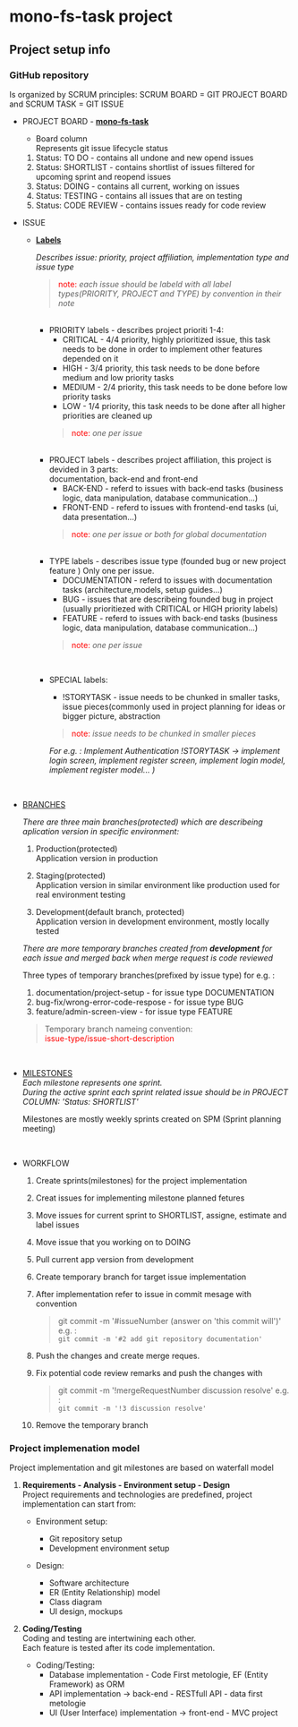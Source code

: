 # mono-fs-task project

## Project setup info
### GitHub repository  
  Is organized by SCRUM principles: SCRUM BOARD = GIT PROJECT BOARD and SCRUM TASK = GIT ISSUE  
    
  * PROJECT BOARD - **[mono-fs-task](https://github.com/andbaric/mono-fs-task/projects/1)**

    * Board column  
    Represents git issue lifecycle status
    1. Status: TO DO - contains all undone and new opend issues
    2. Status: SHORTLIST - contains shortlist of issues filtered for upcoming sprint and reopend issues
    3. Status: DOING - contains all current, working on issues
    4. Status: TESTING - contains all issues that are on testing
    5. Status: CODE REVIEW - contains issues ready for code review

  * ISSUE  
    * **[Labels](https://github.com/andbaric/mono-fs-task/labels)**  

      *Describes issue: priority, project affiliation, implementation type and issue type* 
      > <span style="color:red;">note:</span> *each issue should be labeld with all label types(PRIORITY, PROJECT and TYPE) by convention in their note*
      
      <br />

      * PRIORITY labels - describes project prioriti 1-4:  
        * CRITICAL - 4/4 priority, highly prioritized issue, this task needs to be done in order to implement other features depended on it
        * HIGH - 3/4 priority, this task  needs to be done before medium and low priority tasks
        * MEDIUM - 2/4 priority, this task needs to be done before low priority tasks
        * LOW - 1/4 priority, this task needs to be done after all higher priorities are cleaned up
        > <span style="color:red;">note:</span> *one per issue*

      <br />

      * PROJECT labels - describes project affiliation, this project is devided in 3 parts:  
      documentation, back-end and front-end  
        * BACK-END - referd to issues with back-end tasks (business logic, data manipulation, database communication...)
        * FRONT-END - referd to issues with frontend-end tasks (ui, data presentation...) 
        > <span style="color:red;">note:</span> *one per issue or both for global documentation*

      <br />
      
      * TYPE labels - describes issue type (founded bug or new project feature )
      Only one per issue.
        * DOCUMENTATION - referd to issues with documentation tasks (architecture,models, setup guides...)
        * BUG - issues that are describeing founded bug in project (usually prioritiezed with CRITICAL or HIGH priority labels)
        * FEATURE - referd to issues with back-end tasks (business logic, data manipulation, database communication...)
        > <span style="color:red;">note:</span> *one per issue*

      <br />

      * SPECIAL labels:
        * !STORYTASK - issue needs to be chunked in smaller tasks, issue pieces(commonly used in project planning for ideas or bigger picture, abstraction
        > <span style="color:red;">note:</span> *issue needs to be chunked in smaller pieces*

        *For e.g. : Implement Authentication !STORYTASK -> implement login screen, implement register screen, implement login model, implement register model... )*

      <br />
      
  * [BRANCHES](https://github.com/andbaric/mono-fs-task/branches)  
  
    *There are three main branches(protected) which are describeing aplication version in specific environment:* 

    1. Production(protected)  
      Application version in production

    2. Staging(protected)  
      Application version in similar environment like production used for real environment testing
    
    3. Development(default branch, protected)  
      Application version in development environment, mostly locally tested

      *There are more temporary branches created from **development** for each issue and merged back when merge request is code reviewed*   

    Three types of temporary branches(prefixed by issue type) for e.g. :
      1. documentation/project-setup - for issue type DOCUMENTATION
      2. bug-fix/wrong-error-code-respose - for issue type BUG
      3. feature/admin-screen-view - for issue type FEATURE

      > Temporary branch nameing convention:  
      <span style="color:red;">issue-type/issue-short-description</span> 

    <br />

  * [MILESTONES](https://github.com/andbaric/mono-fs-task/milestones)  
    *Each milestone represents one sprint.  
    During the active sprint each sprint related issue should be in PROJECT COLUMN: 'Status: SHORTLIST'*

    Milestones are mostly weekly sprints created on SPM (Sprint planning meeting)

    <br />


  * WORKFLOW
    
    1. Create sprints(milestones) for the project implementation
    2. Creat issues for implementing milestone planned fetures
    3. Move issues for current sprint to SHORTLIST, assigne, estimate and label issues
    4. Move issue that you working on to DOING
    5. Pull current app version from development 
    6. Create temporary branch for target issue implementation
    7. After implementation refer to issue in commit mesage with convention  

        > git commit -m '#issueNumber (answer on 'this commit will')' 
        e.g. :  
        <code>git commit -m '#2 add git repository documentation'</code> 
    8. Push the changes and create merge reques.
    9. Fix potential code review remarks and push the changes with

       > git commit -m '!mergeRequestNumber discussion resolve' 
        e.g. :  
        <code>git commit -m '!3 discussion resolve'</code> 
    10. Remove the temporary branch


### Project implemenation model
Project implementation and git milestones are based on waterfall model
1. **Requirements - Analysis - Environment setup - Design**  
   Project requirements and technologies are predefined, project implementation can start from:  
   * Environment setup: 
      - Git repository setup
      - Development environment setup

    * Design:
      - Software architecture
      - ER (Entity Relationship) model
      - Class diagram
      - UI design, mockups

2. **Coding/Testing**  
   Coding and testing are intertwining each other.  
   Each feature is tested after its code implementation.  
   * Coding/Testing:
      - Database implementation - Code First metologie, EF (Entity Framework) as ORM
      - API implementation -> back-end - RESTfull API - data first metologie
      - UI (User Interface) implementation -> front-end - MVC project
